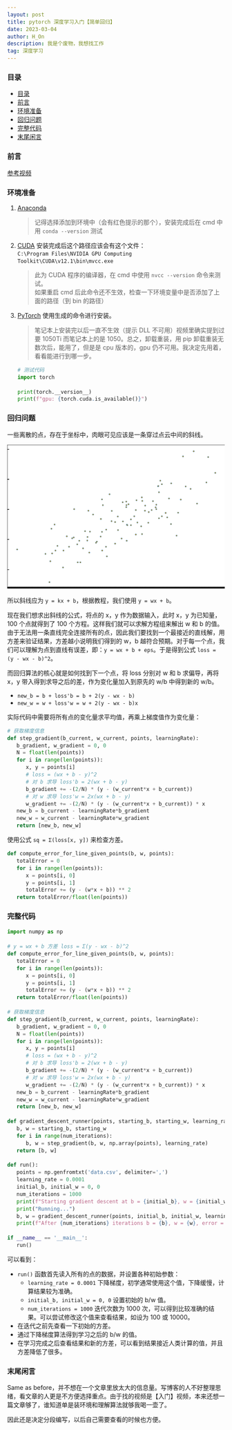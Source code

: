 ```yaml
---
layout: post
title: pytorch 深度学习入门【简单回归】
date: 2023-03-04
author: H_On
description: 我是个废物，我想找工作
tag: 深度学习
---
```


### 目录
- [目录](#目录)
- [前言](#前言)
- [环境准备](#环境准备)
- [回归问题](#回归问题)
- [完整代码](#完整代码)
- [末尾闲言](#末尾闲言)

### 前言
[参考视频](https://www.bilibili.com/video/BV1me4y1q7aZ?p=1&vd_source=b0386bf987c7b52bc07dc18f1c11d4b0)

### 环境准备
1. [Anaconda](https://www.anaconda.com/)
   > 记得选择添加到环境中（会有红色提示的那个），安装完成后在 cmd 中用 `conda --version` 测试
2. [CUDA](https://developer.nvidia.com/cuda-downloads?target_os=Windows&target_arch=x86_64&target_version=10&target_type=exe_local) 安装完成后这个路径应该会有这个文件：<br>`C:\Program Files\NVIDIA GPU Computing Toolkit\CUDA\v12.1\bin\mvcc.exe`
   > 此为 CUDA 程序的编译器，在 cmd 中使用 `nvcc --version` 命令来测试。
   > <br>如果重启 cmd 后此命令还不生效，检查一下环境变量中是否添加了上面的路径（到 bin 的路径）
3. [PyTorch](https://pytorch.org/) 使用生成的命令进行安装。
   > 笔记本上安装完以后一直不生效（提示 DLL 不可用）视频里确实提到过要 1050Ti 而笔记本上的是 1050。总之，卸载重装，用 pip 卸载重装无数次后，能用了，但是是 cpu 版本的，gpu 仍不可用。我决定先用着，看看能进行到哪一步。

   ```py
   # 测试代码
   import torch
   
   print(torch.__version__)
   print(f"gpu: {torch.cuda.is_available()}")
   ```

### 回归问题
一些离散的点，存在于坐标中，肉眼可见应该是一条穿过点云中间的斜线。

![100个点](/images/20230304/Figure_1.png)

所以斜线应为 `y = kx + b`，根据教程，我们使用 `y = wx + b`。

现在我们想求出斜线的公式，将点的 x，y 作为数据输入，此时 x，y 为已知量，100 个点就得到了 100 个方程。这样我们就可以求解方程组来解出 w 和 b 的值。由于无法用一条直线完全连接所有的点，因此我们要找到一个最接近的直线解，用方差来验证结果，方差越小说明我们得到的 w，b 越符合预期。对于每一个点，我们可以理解为点到直线有误差，即：`y = wx + b + eps`。于是得到公式 `loss = (y - wx - b)^2`。

而回归算法的核心就是如何找到下一个点，将 loss 分别对 w 和 b 求偏导，再将 x，y 带入得到求导之后的差，作为变化量加入到原先的 w/b 中得到新的 w/b。
* `new_b = b + loss'b = b + 2(y - wx - b)`
* `new_w = w + loss'w = w + 2(y - wx - b)x`

实际代码中需要将所有点的变化量求平均值，再乘上梯度值作为变化量：
```py
# 获取梯度信息
def step_gradient(b_current, w_current, points, learningRate):
   b_gradient, w_gradient = 0, 0
   N = float(len(points))
   for i in range(len(points)):
      x, y = points[i]
      # loss = (wx + b - y)^2
      # 对 b 求导 loss'b = 2(wx + b - y)
      b_gradient += -(2/N) * (y - (w_current*x + b_current))
      # 对 w 求导 loss'w = 2x(wx + b - y)
      w_gradient += -(2/N) * (y - (w_current*x + b_current)) * x
   new_b = b_current - learningRate*b_gradient
   new_w = w_current - learningRate*w_gradient
   return [new_b, new_w]
```

使用公式 `sq = Σ(loss[x, y])` 来检查方差。
```py
def compute_error_for_line_given_points(b, w, points):
   totalError = 0
   for i in range(len(points)):
      x = points[i, 0]
      y = points[i, 1]
      totalError += (y - (w*x + b)) ** 2
   return totalError/float(len(points))
```

### 完整代码
```py
import numpy as np

# y = wx + b 方差 loss = Σ(y - wx - b)^2
def compute_error_for_line_given_points(b, w, points):
   totalError = 0
   for i in range(len(points)):
      x = points[i, 0]
      y = points[i, 1]
      totalError += (y - (w*x + b)) ** 2
   return totalError/float(len(points))

# 获取梯度信息
def step_gradient(b_current, w_current, points, learningRate):
   b_gradient, w_gradient = 0, 0
   N = float(len(points))
   for i in range(len(points)):
      x, y = points[i]
      # loss = (wx + b - y)^2
      # 对 b 求导 loss'b = 2(wx + b - y)
      b_gradient += -(2/N) * (y - (w_current*x + b_current))
      # 对 w 求导 loss'w = 2x(wx + b - y)
      w_gradient += -(2/N) * (y - (w_current*x + b_current)) * x
   new_b = b_current - learningRate*b_gradient
   new_w = w_current - learningRate*w_gradient
   return [new_b, new_w]

def gradient_descent_runner(points, starting_b, starting_w, learning_rate, num_iterations):
   b, w = starting_b, starting_w
   for i in range(num_iterations):
      b, w = step_gradient(b, w, np.array(points), learning_rate)
   return [b, w]

def run():
   points = np.genfromtxt('data.csv', delimiter=',')
   learning_rate = 0.0001
   initial_b, initial_w = 0, 0
   num_iterations = 1000
   print(f"Starting gradient descent at b = {initial_b}, w = {initial_w}, error = {compute_error_for_line_given_points(initial_b, initial_w, points)}")
   print("Running...")
   b, w = gradient_descent_runner(points, initial_b, initial_w, learning_rate, num_iterations)
   print(f"After {num_iterations} iterations b = {b}, w = {w}, error = {compute_error_for_line_given_points(b, w, points)}")

if __name__ == '__main__':
   run()
```

可以看到：
* `run()` 函数首先读入所有的点的数据，并设置各种初始参数：
  * `learning_rate = 0.0001` 下降梯度，初学通常使用这个值，下降缓慢，计算结果较为准确。
  * `initial_b, initial_w = 0, 0` 设置初始的 b/w 值。
  * `num_iterations = 1000` 迭代次数为 1000 次，可以得到比较准确的结果。可以尝试修改这个值来查看结果，如设为 100 或 10000。
* 在迭代之前先查看一下初始的方差。
* 通过下降梯度算法得到学习之后的 b/w 的值。
* 在学习完成之后查看结果和新的方差，可以看到结果接近人类计算的值，并且方差降低了很多。

### 末尾闲言
Same as before，并不想在一个文章里放太大的信息量。写博客的人不好整理思绪，看文章的人更是不方便选择重点。由于找的视频是【入门】视频，本来还想一篇文章够了，谁知道单是装环境和理解算法就够我喝一壶了。

因此还是决定分段编写，以后自己需要查看的时候也方便。